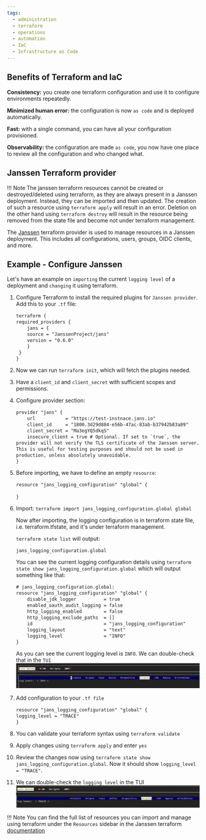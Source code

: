 ```yaml
---
tags:
  - administration
  - terraform
  - operations
  - automation
  - IaC
  - Infrastructure as Code
---
```


## Benefits of Terraform and IaC

**Consistency:** you create one terraform configuration and use it to configure environments repeatedly.

**Minimized human error:** the configuration is now `as code` and is deployed automatically.

**Fast:** with a single command, you can have all your configuration provisioned.

**Observability:** the configuration are made `as code`, you now have one place to review all the configuration and who changed what.


## Janssen Terraform provider

!!! Note
    The janssen terraform resources cannot be created or destroyed/deleted using terraform, as they are always present in a Janssen deployment. Instead, they can be imported and then updated. The creation of such a resource using `terraform apply` will result in an error. Deletion on the other hand using `terraform destroy` will result in the resource being removed from the state file and become not under terraform management.

The [Janssen](https://registry.terraform.io/providers/JanssenProject/jans/latest/docs) terraform provider is used to manage resources in a Janssen deployment. This includes all configurations, users, groups, OIDC clients, and more.

## Example - Configure Janssen

Let's have an example on `importing` the current `logging level` of a deployment and `changing` it using terraform.

1. Configure Terraform to install the required plugins for `Janssen provider`. Add this to your `.tf` file:

    ```
    terraform {
    required_providers {
        jans = {
        source = "JanssenProject/jans"
        version = "0.6.0"
        }
     }
    }
    ```

2. Now we can run `terraform init`, which will fetch the plugins needed.


2.  Have a `client_id` and `client_secret` with sufficient scopes and permissions.

3.  Configure provider section:

    ```
    provider "jans" {
        url           = "https://test-instnace.jans.io"
        client_id     = "1800.3d29d884-e56b-47ac-83ab-b37942b83a89"
        client_secret = "Ma3egYQ5dkqS"
        insecure_client = true # Optional. If set to `true`, the provider will not verify the TLS certificate of the Janssen server. This is useful for testing purposes and should not be used in production, unless absolutely unavoidable.
    }
    ```

4.  Before importing, we have to define an empty `resource`:

    ```
    resource "jans_logging_configuration" "global" {

    }
    ```

5. Import:
   `terraform import jans_logging_configuration.global global`

    Now after importing, the logging configuration is in terraform state file, i.e. terraform.tfstate, and it's under terraform management.

    `terraform state list` will output:
    ```
    jans_logging_configuration.global
    ```


    You can see the current logging configuration details using `terraform state show jans_logging_configuration.global` which will output something like that: 
    ```
    # jans_logging_configuration.global:
    resource "jans_logging_configuration" "global" {
        disable_jdk_logger          = true
        enabled_oauth_audit_logging = false
        http_logging_enabled        = false
        http_logging_exclude_paths  = []
        id                          = "jans_logging_configuration"
        logging_layout              = "text"
        logging_level               = "INFO"
    }
    ```

    As you can see the current logging level is `INFO`. We can double-check that in the `TUI`
    ![svg](../../assets/imported-logging-info.png)

6.  Add configuration to your `.tf file`
    ```
    resource "jans_logging_configuration" "global" {
    logging_level = "TRACE"
    }
    ```

7.  You can validate your terraform syntax using `terraform validate`

8.  Apply changes using `terraform apply` and enter `yes`

9.  Review the changes now using `terraform state show jans_logging_configuration.global`. 
    Now it should show `logging_level               = "TRACE"`.


10.  We can double-check the `logging level` in the TUI 
     ![svg](../../assets/changed-logging-info.png)    

!!! Note
    You can find the full list of resources you can import and manage using terraform under the `Resources` sidebar in the Janssen terraform [documentation](https://registry.terraform.io/providers/JanssenProject/jans/latest/docs)

